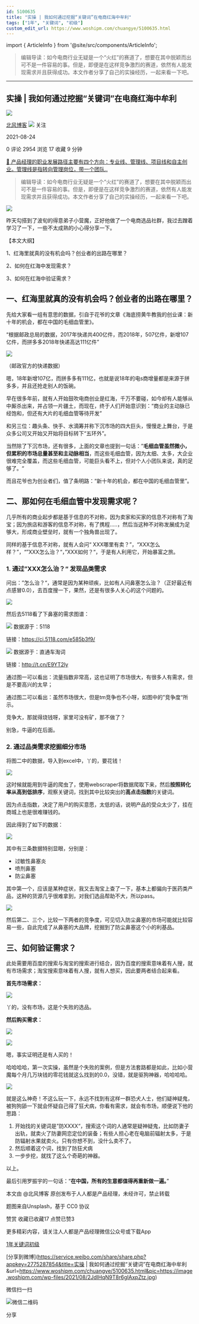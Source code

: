 ```yaml
---
id: 5100635
title: "实操 | 我如何通过挖掘“关键词”在电商红海中牟利"
tags: ["1年", "关键词", "初级"]
custom_edit_url: https://www.woshipm.com/chuangye/5100635.html
---
```

import { ArticleInfo } from '@site/src/components/ArticleInfo';

<ArticleInfo
    author="北风博客"
    authorLink="https://www.woshipm.com/u/794441"
    published="2021-08-24"
    views={2954}
    comments={0}
    collects={17}
/>

> 编辑导读：如今电商行业无疑是一个“火红”的赛道了，想要在其中脱颖而出可不是一件容易的事。但是，即便是在这样竞争激烈的赛道，依然有人能发现需求并且获得成功。本文作者分享了自己的实操经历，一起来看一下吧。

---

## 实操 | 我如何通过挖掘“关键词”在电商红海中牟利

[![](https://static.woshipm.com/WX_U_201812_20181211114807_4704.jpg?imageView2/1/w/72/h/72/q/100)](https://www.woshipm.com/u/794441)

[北风博客](https://www.woshipm.com/u/794441) ![](https://static.woshipm.com/tag/1101_1@2x.png) 关注

2021-08-24

0 评论 2954 浏览 17 收藏 9 分钟

[🔗 产品经理的职业发展路径主要有四个方向：专业线、管理线、项目线和自主创业。管理线是指转向管理岗位，带一个团队..](https://ke.qidianla.com/courses/90pm)

> 编辑导读：如今电商行业无疑是一个“火红”的赛道了，想要在其中脱颖而出可不是一件容易的事。但是，即便是在这样竞争激烈的赛道，依然有人能发现需求并且获得成功。本文作者分享了自己的实操经历，一起来看一下吧。

![](https://image.woshipm.com/wp-files/2021/08/2JdIHqN9T8r6gIAxpZtz.jpg)

昨天勾搭到了波旬的得意弟子小营魔，正好他做了一个电商选品社群，我过去蹭着学习了一下，一些不太成熟的小心得分享一下。

【本文大纲】

1、红海里就真的没有机会吗？创业者的出路在哪里？

2、如何在红海中发现需求？

3、如何在红海中验证需求？

## 一、红海里就真的没有机会吗？创业者的出路在哪里？

先给大家看一组有意思的数据，引自于花爷的文章《海底捞黄牛教我的创业课：新十年的机会，都在中国的毛细血管里》。

“根据邮政总局的数据，2017年快递共400亿件，而2018年，507亿件，新增107亿件，而拼多多2018年快递高达111亿件”

![](https://image.woshipm.com/wp-files/2021/08/SFe7CRWL869IiXEOvAPf.jpg)

（邮政官方的快递数据）

嗯，18年新增107亿，而拼多多有111亿，也就是说18年的电s商增量都是来源于拼多多，并且还抢走别人的饭碗。

早在很多年前，就有人开始鼓吹电商创业是红海，千万不要碰，如今却有人能够从中厮杀出来，并占领一片疆土，而现在，终于人们开始意识到：“商业的主动脉已经饱和，但还有大片的毛细血管等待开发”

和另三位：趣头条、快手、水滴筹并称下沉市场的四大巨头，慢慢走上舞台，于是众多公司又开始又开始将目标转下“五环外”。

当然除了下沉市场，还有很多，上面的文章也提到一句话：”**毛细血管虽然微小，但累积的市场总量甚至和主动脉相当**，而这些毛细血管，因为太细、太多，大企业很难完全覆盖，而这些毛细血管，可能巨头看不上，但对个人小团队来说，真的足够了。“

而且花爷也为创业者们，值了条明路：“新十年的机会，都在中国的毛细血管里”。

## 二、那如何在毛细血管中发现需求呢？

几乎所有的商业起步都是基于信息的不对称，因为卖家和买家的信息不对称有了淘宝；因为旅店和游客的信息不对称，有了携程…..，然后当这种不对称发展成为足够大，形成商业壁垒时，就有一个独角兽出现了。

同样的基于信息不对称，就有人会问“ XXX哪里有卖？”，“XXX怎么样？”，“”XXX怎么治？“，”XXX如何？“，于是有人利用它，开始暴富之旅。

### 1\. 通过”XXX怎么治？“ 发现品类需求

问出：”怎么治？“，通常是因为某种顽疾，比如有人问鼻塞怎么治？（正好最近有点感冒0.0），去百度搜一下，果然，还是有很多人关心的这个问题的。

![](https://image.woshipm.com/wp-files/2021/08/hejY4iMYpju5FBM7qMEJ.png)

然后去5118看了下鼻塞的需求图谱：

![](https://image.woshipm.com/wp-files/2021/08/SHftdQMlTpXbxqN7jj6B.jpg) 数据源于：5118

链接：https://ci.5118.com/e585b3f9/

![](https://image.woshipm.com/wp-files/2021/08/Uqot5S1h5dxfYZTHUwpM.jpg) 数据源于：直通车淘词

链接：http://t.cn/E9YT2ly

通过图一可以看出：流量指数非常高，这也证明了市场很大，有很多人有需求，但是不要高兴的太早；

通过图二可以看出：虽然市场很大，但是tm竞争也不小呀，如图中的”竞争度“所示。

竞争大，那就得烧钱呀，家里可没有矿，那不做了？

别急，牛逼的在后面。

### 2\. 通过品类需求挖掘细分市场

将图二中的数据，导入到excel中，丫的，要花钱！

![](https://image.woshipm.com/wp-files/2021/08/GM1SZPnERTalbJKHx7jn.jpg)

这时候就能用到牛逼的爬虫了，使用webscraper将数据爬取下来，然后**按照转化率从高到低排序**，观察关键词，找到其中比较突出的**高点击指数**的关键词。

因为点击指数，决定了用户的购买意愿，太低的话，说明产品的受众太少了，挂在商城上也是很难赚钱的。

因此得到了如下的数据：

![](https://image.woshipm.com/wp-files/2021/08/9vFx1KkNJO4ZZ6f6swIO.jpg)

其中有三条数据特别显眼，分别是：

*   过敏性鼻塞炎
*   喷剂鼻塞
*   防尘鼻塞

其中第一个，应该是某种症状，我又去淘宝上查了一下，基本上都偏向于医药类产品，这种的货源几乎很难拿到，对我们选品帮助不大，所以pass。

![](https://image.woshipm.com/wp-files/2021/08/QqPwhQcuehUCE7NrIarg.jpg)

然后第二、三个，比较一下两者的竞争度，可见切入防尘鼻塞的市场可能就比较容易一些，自此完成了从鼻塞的大品牌，挖掘到了防尘鼻塞这个小的利基品。

## 三、如何验证需求？

此处需要用百度的搜索与淘宝的搜索进行结合，因为百度的搜索意味着有人搜，就有市场需求；淘宝搜索意味着有人搜，就有人想买，因此要两者结合起来看。

**首先市场需求：**

![](https://image.woshipm.com/wp-files/2021/08/Q84OjTlaqFU1bHvnTMv4.jpg)

丫的，没有市场，这是个失败的选品。

**然后购买需求：**

![](https://image.woshipm.com/wp-files/2021/08/aqwkNwrySLlP1pXE34GI.jpg)

![](https://image.woshipm.com/wp-files/2021/08/hR3I3vowqPvmjDZmtEa1.jpg)

嗯，事实证明还是有人买的！

哈哈哈哈，第一次实操，虽然是个失败的案例，但是方法套路都是如此，比如小营魔每个月几万块钱的零花钱就这么找到的0.0，没错，就是驱狗神器，哈哈哈哈。

![](https://image.woshipm.com/wp-files/2021/08/IpEA4S7sH0v8a4aylQLe.jpg)

就是这么神奇！不这么玩一下，永远不找到有这样一群恐犬人士，他们疑神疑鬼，被狗狗舔一下就会怀疑自己得了狂犬病，你看有需求，就会有市场，顺便说下他的思路：

1.  开始找的关键词是”防XXXX“，搜索这个词的人通常是疑神疑鬼，比如防妻子出轨，就卖火了防妻网恋定位的装备；有些人担心老在电脑前辐射太多，于是防辐射水果就卖火。只有你想不到，没什么卖不了。
2.  然后顺着这个词，找到了防狂犬病
3.  一步步挖，就找了这么个奇葩的神器。

以上。

最后引用罗振宇的一句话：“**在中国，所有的生意都值得再重新做一遍。**”

本文由 @北风博客 原创发布于人人都是产品经理，未经许可，禁止转载

题图来自Unsplash，基于 CC0 协议

赞赏 收藏已收藏17 点赞已赞3

更多精彩内容，请关注人人都是产品经理微信公众号或下载App

[1年](https://www.woshipm.com/tag/1%e5%b9%b4)[关键词](https://www.woshipm.com/tag/%e5%85%b3%e9%94%ae%e8%af%8d)[初级](https://www.woshipm.com/tag/%e5%88%9d%e7%ba%a7)

[分享到微博](https://service.weibo.com/share/share.php?appkey=2775287854&title=实操 | 我如何通过挖掘“关键词”在电商红海中牟利&url=https://www.woshipm.com/chuangye/5100635.html&pic=https://image.woshipm.com/wp-files/2021/08/2JdIHqN9T8r6gIAxpZtz.jpg)

微信扫一扫

![微信二维码](https://api.pwmqr.com/qrcode/create/?url=https://www.woshipm.com/chuangye/5100635.html)

分享